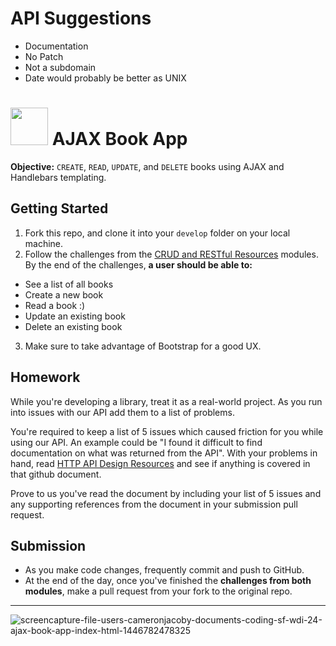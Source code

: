 # API Suggestions
* Documentation
* No Patch
* Not a subdomain
* Date would probably be better as UNIX

# <img src="https://cloud.githubusercontent.com/assets/7833470/10899314/63829980-8188-11e5-8cdd-4ded5bcb6e36.png" height="60"> AJAX Book App

**Objective:** `CREATE`, `READ`, `UPDATE`, and `DELETE` books using AJAX and Handlebars templating.

## Getting Started

1. Fork this repo, and clone it into your `develop` folder on your local machine.
2. Follow the challenges from the <a href="https://github.com/sf-wdi-24/modules/tree/master/week-03-restful-server-express/day-01" target="_blank">CRUD and RESTful Resources</a> modules. By the end of the challenges, **a user should be able to:**
  * See a list of all books
  * Create a new book
  * Read a book :)
  * Update an existing book
  * Delete an existing book
3. Make sure to take advantage of Bootstrap for a good UX.

## Homework

While you're developing a library, treat it as a real-world project. As you run into issues with our API add them to a list of problems.

You're required to keep a list of 5 issues which caused friction for you while using our API. An example could be "I found it difficult to find documentation on what was returned from the API".
                                                                                                                                               With your problems in hand, read <a href="https://github.com/gocardless/http-api-design" target="_blank">HTTP API Design Resources</a> and see if anything is covered in that github document.

Prove to us you've read the document by including your list of 5 issues and any supporting references from the document in your submission pull request.

## Submission

* As you make code changes, frequently commit and push to GitHub.
* At the end of the day, once you've finished the **challenges from both modules**, make a pull request from your fork to the original repo.

----------

![screencapture-file-users-cameronjacoby-documents-coding-sf-wdi-24-ajax-book-app-index-html-1446782478325](https://cloud.githubusercontent.com/assets/7833470/10989235/997e6de8-83f9-11e5-9267-5e65839a01ab.png)
